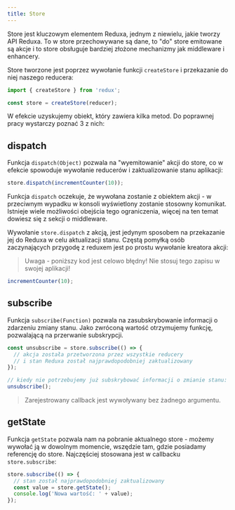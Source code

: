 ```yaml
---
title: Store
---
```


Store jest kluczowym elementem Reduxa, jednym z niewielu, jakie tworzy API Reduxa. To w store przechowywane są dane, to "do" store emitowane są akcje i to store obsługuje bardziej złożone mechanizmy jak middleware i enhancery.

Store tworzone jest poprzez wywołanie funkcji `createStore` i przekazanie do niej naszego reducera:

```js
import { createStore } from 'redux';

const store = createStore(reducer);
```

W efekcie uzyskujemy obiekt, który zawiera kilka metod. Do poprawnej pracy wystarczy poznać 3 z nich:

## dispatch

Funkcja `dispatch(Object)` pozwala na "wyemitowanie" akcji do store, co w efekcie spowoduje wywołanie reducerów i zaktualizowanie stanu aplikacji:

```js
store.dispatch(incrementCounter(10));
```

Funkcja `dispatch` oczekuje, że wywołana zostanie z obiektem akcji - w przeciwnym wypadku w konsoli wyświetlony zostanie stosowny komunikat. Istnieje wiele możliwości obejścia tego ograniczenia, więcej na ten temat dowiesz się z sekcji o middleware.

Wywołanie `store.dispatch` z akcją, jest jedynym sposobem na przekazanie jej do Reduxa w celu aktualizacji stanu. Częstą pomyłką osób zaczynających przygodę z reduxem jest po prostu wywołanie kreatora akcji:

> Uwaga - poniższy kod jest celowo błędny! Nie stosuj tego zapisu w swojej aplikacji!

```js
incrementCounter(10);
```

## subscribe

Funkcja `subscribe(Function)` pozwala na zasubskrybowanie informacji o zdarzeniu zmiany stanu. Jako zwróconą wartość otrzymujemy funkcję, pozwalającą na przerwanie subskrypcji. 

```js
const unsubscribe = store.subscribe(() => {
  // akcja została przetworzona przez wszystkie reducery
  // i stan Reduxa został najprawdopodobniej zaktualizowany
});

// kiedy nie potrzebujemy już subskrybować informacji o zmianie stanu:
unsubscribe();
```

> Zarejestrowany callback jest wywoływany bez żadnego argumentu.

## getState

Funkcja `getState` pozwala nam na pobranie aktualnego store - możemy wywołać ją w dowolnym momencie, wszędzie tam, gdzie posiadamy referencję do store. Najczęściej stosowana jest w callbacku `store.subscribe`:

```js
store.subscribe(() => {
  // stan został najprawdopodobniej zaktualizowany
  const value = store.getState();
  console.log('Nowa wartość: ' + value);
});
```